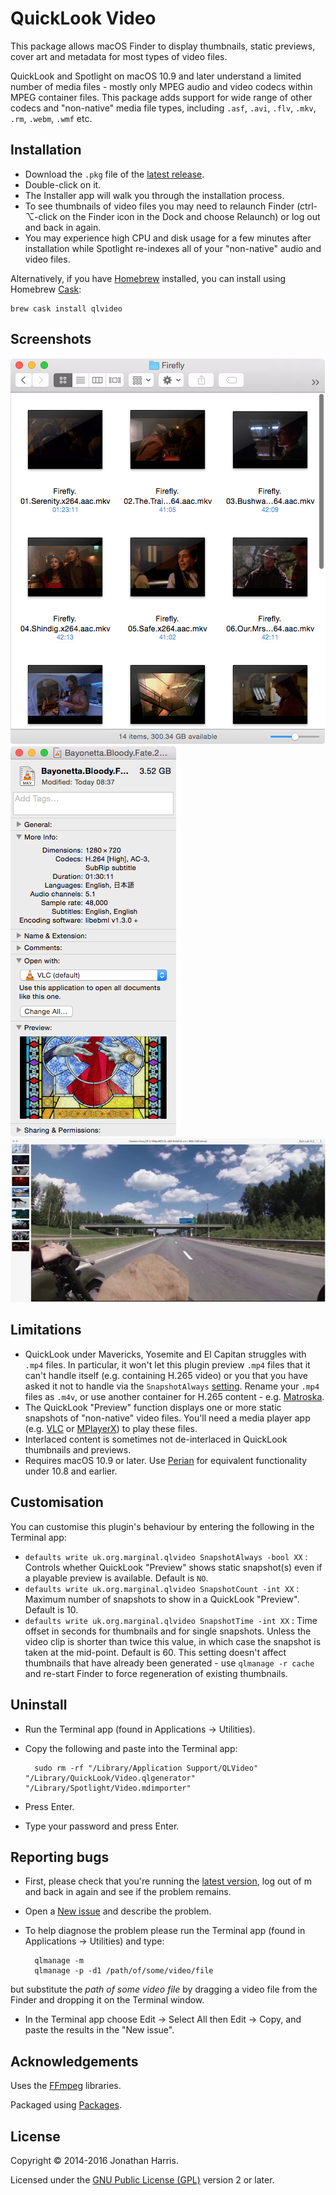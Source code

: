 QuickLook Video
===============

This package allows macOS Finder to display thumbnails, static previews, cover art and metadata for most types of video files.

QuickLook and Spotlight on macOS 10.9 and later understand a limited number of media files - mostly only MPEG audio and video codecs within MPEG container files. This package adds support for wide range of other codecs and "non-native" media file types, including `.asf`, `.avi`, `.flv`, `.mkv`, `.rm`, `.webm`, `.wmf` etc.

Installation
------------
* Download the `.pkg` file of the [latest release](https://github.com/Marginal/QLVideo/releases/latest).
* Double-click on it.
* The Installer app will walk you through the installation process.
* To see thumbnails of video files you may need to relaunch Finder (ctrl-⌥-click on the Finder icon in the Dock and choose Relaunch) or log out and back in again.
* You may experience high CPU and disk usage for a few minutes after installation while Spotlight re-indexes all of your "non-native" audio and video files.

Alternatively, if you have [Homebrew](http://brew.sh/) installed, you can install using Homebrew [Cask](http://caskroom.io/):

    brew cask install qlvideo

Screenshots
-----------
![Finder screenshot](img/finder.jpeg) ![Get Info](img/info.jpeg) ![Preview](img/preview.jpeg)

Limitations
-----------
* QuickLook under Mavericks, Yosemite and El Capitan struggles with `.mp4` files. In particular, it won't let this plugin preview `.mp4` files that it can't handle itself (e.g. containing H.265 video) or you that you have asked it not to handle via the `SnapshotAlways` [setting](#customisation). Rename your `.mp4` files as `.m4v`, or use another container for H.265 content - e.g. [Matroska](http://www.matroska.org/).
* The QuickLook "Preview" function displays one or more static snapshots of "non-native" video files. You'll need a media player app (e.g. [VLC](http://www.videolan.org/vlc/) or [MPlayerX](http://mplayerx.org/)) to play these files.
* Interlaced content is sometimes not de-interlaced in QuickLook thumbnails and previews.
* Requires macOS 10.9 or later. Use [Perian](http://github.com/MaddTheSane/perian) for equivalent functionality under 10.8 and earlier.

Customisation
-----------
You can customise this plugin's behaviour by entering the following in the Terminal app:

 - `defaults write uk.org.marginal.qlvideo SnapshotAlways -bool XX` : Controls whether QuickLook "Preview" shows static snapshot(s) even if a playable preview is available. Default is `NO`.
 - `defaults write uk.org.marginal.qlvideo SnapshotCount -int XX` : Maximum number of snapshots to show in a QuickLook "Preview". Default is 10.
 - `defaults write uk.org.marginal.qlvideo SnapshotTime -int XX` : Time offset in seconds for thumbnails and for single snapshots. Unless the video clip is shorter than twice this value, in which case the snapshot is taken at the mid-point. Default is 60.
    This setting doesn't affect thumbnails that have already been generated - use `qlmanage -r cache` and re-start Finder to force regeneration of existing thumbnails.


Uninstall
---------
* Run the Terminal app (found in Applications → Utilities).
* Copy the following and paste into the Terminal app:

        sudo rm -rf "/Library/Application Support/QLVideo" "/Library/QuickLook/Video.qlgenerator" "/Library/Spotlight/Video.mdimporter"
* Press Enter.
* Type your password and press Enter.

Reporting bugs
--------------
* First, please check that you're running the [latest version](https://github.com/Marginal/QLVideo/releases/latest), log out of m and back in again and see if the problem remains.
* Open a [New issue](https://github.com/Marginal/QLVideo/issues/new) and describe the problem.
* To help diagnose the problem please run the Terminal app (found in Applications → Utilities) and type:

        qlmanage -m
        qlmanage -p -d1 /path/of/some/video/file
but substitute the *path of some video file* by dragging a video file from the Finder and dropping it on the Terminal window.
* In the Terminal app choose Edit → Select All then Edit → Copy, and paste the results in the "New issue".

Acknowledgements
----------------
Uses the [FFmpeg](https://www.ffmpeg.org/about.html) libraries.

Packaged using [Packages](http://s.sudre.free.fr/Software/Packages/about.html).

License
-------
Copyright © 2014-2016 Jonathan Harris.

Licensed under the [GNU Public License (GPL)](http://www.gnu.org/licenses/gpl-2.0.html) version 2 or later.
